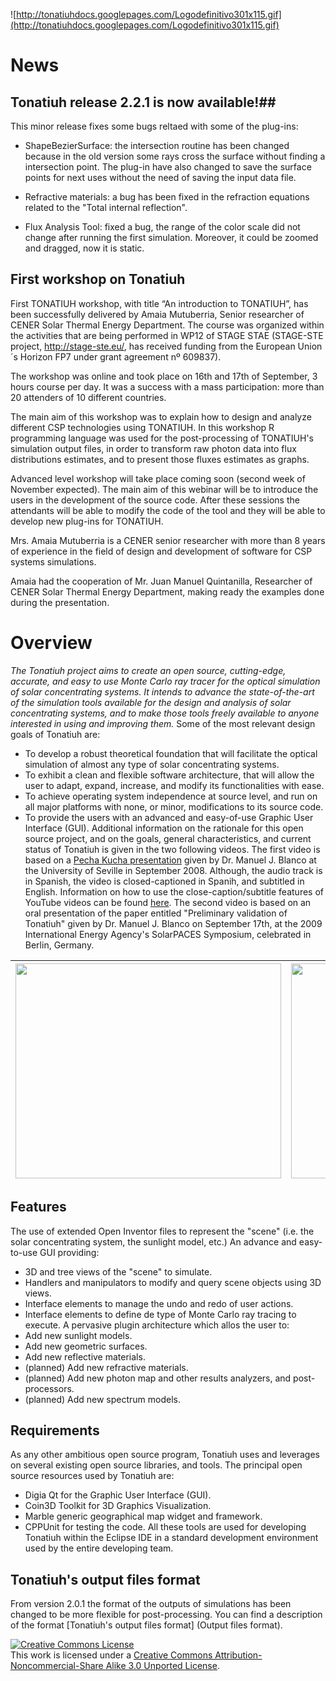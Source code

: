 ![http://tonatiuhdocs.googlepages.com/Logodefinitivo301x115.gif](http://tonatiuhdocs.googlepages.com/Logodefinitivo301x115.gif)
# News #

## Tonatiuh release 2.2.1 is now available!##

This minor release fixes some bugs reltaed with some of the plug-ins:

  * ShapeBezierSurface: the intersection routine has been changed because in the old version some rays cross the surface without finding a intersection point. The plug-in have also changed to save the surface points for next uses without the need of saving the input data file.
  
  * Refractive materials: a bug has been fixed in the refraction equations related to the "Total internal reflection".
  
  * Flux Analysis Tool: fixed a bug, the range of the color scale did not change after running the first simulation. Moreover, it could be zoomed and dragged, now it is static.
 
## First workshop on Tonatiuh ##

First TONATIUH workshop, with title “An introduction to TONATIUH”, has been successfully delivered by Amaia Mutuberria, Senior researcher of CENER Solar Thermal Energy Department.
The course was organized within the activities that are being performed in WP12 of STAGE STAE (STAGE-STE project, http://stage-ste.eu/, has received funding from the European Union´s Horizon FP7 under grant agreement nº 609837).

The workshop was online and took place on 16th and 17th of September, 3 hours course per day. It was a success with a mass participation: more than 20 attenders of 10 different countries.

The main aim of this workshop was to explain how to design and analyze different CSP technologies using TONATIUH. In this workshop R programming language was used for the post-processing of TONATIUH's simulation output files, in order to transform raw photon data into flux distributions estimates, and to present those fluxes estimates as graphs.

Advanced level workshop will take place coming soon (second week of November expected). The main aim of this webinar will be to introduce the users in the development of the source code. After these sessions the attendants will be able to modify the code of the tool and they will be able to develop new plug-ins for TONATIUH.

Mrs. Amaia Mutuberria is a CENER senior researcher with more than 8 years of experience in the field of design and development of software for CSP systems simulations.

Amaia had the cooperation of Mr. Juan Manuel Quintanilla, Researcher of CENER Solar Thermal Energy Department, making ready the examples done during the presentation.

# Overview #
_The Tonatiuh project aims to create an open source, cutting-edge, accurate, and easy to use Monte Carlo ray tracer for the optical simulation of solar concentrating systems. It intends to advance the state-of-the-art of the simulation tools available for the design and analysis of solar concentrating systems, and to make those tools freely available to anyone interested in using and improving them._
Some of the most relevant design goals of Tonatiuh are:
  * To develop a robust theoretical foundation that will facilitate the optical simulation of almost any type of solar concentrating systems.
  * To exhibit a clean and flexible software architecture, that will allow the user to adapt, expand, increase, and modify its functionalities with ease.
  * To achieve operating system independence at source level, and run on all major platforms with none, or minor, modifications to its source code.
  * To provide the users with an advanced and easy-of-use Graphic User Interface (GUI).
Additional information on the rationale for this open source project, and on the goals, general characteristics, and current status of Tonatiuh is given in the two following videos. The first video is based on a [Pecha Kucha presentation](http://en.wikipedia.org/wiki/Pecha_Kucha) given by Dr. Manuel J. Blanco at the University of Seville in September 2008. Although, the audio track is in Spanish, the video is closed-captioned in Spanih, and subtitled in English. Information on how to use the close-caption/subtitle features of YouTube videos can be found [here](http://help.youtube.com/support/youtube/bin/answer.py?answer=100078). The second video is based on an oral presentation of the paper entitled "Preliminary validation of Tonatiuh" given by Dr. Manuel J. Blanco on September 17th, at the 2009 International Energy Agency's SolarPACES Symposium, celebrated in Berlin, Germany.

| <a href='http://www.youtube.com/watch?feature=player_embedded&v=90FP79pGM_o' target='_blank'><img src='http://img.youtube.com/vi/90FP79pGM_o/0.jpg' width='425' height=344 /></a> |  <a href='http://www.youtube.com/watch?feature=player_embedded&v=DUCgpTnapew' target='_blank'><img src='http://img.youtube.com/vi/DUCgpTnapew/0.jpg' width='425' height=344 /></a>|
|:----------------------------------------------------------------------------------------------------------------------------------------------------------------------------------|:----------------------------------------------------------------------------------------------------------------------------------------------------------------------------------|

## Features ##
The use of extended Open Inventor files to represent the "scene" (i.e. the solar concentrating system, the sunlight model, etc.)
An advance and easy-to-use GUI providing:
  * 3D and tree views of the "scene" to simulate.
  * Handlers and manipulators to modify and query scene objects using 3D views.
  * Interface elements to manage the undo and redo of user actions.
  * Interface elements to define de type of Monte Carlo ray tracing to execute.
A pervasive plugin architecture which allos the user to:
  * Add new sunlight models.
  * Add new geometric surfaces.
  * Add new reflective materials.
  * (planned) Add new refractive materials.
  * (planned) Add new photon map and other results analyzers, and post-processors.
  * (planned) Add new spectrum models.
## Requirements ##
As any other ambitious open source program, Tonatiuh uses and leverages on several existing open source libraries, and tools. The principal open source resources used by Tonatiuh are:
  * Digia Qt for the Graphic User Interface (GUI).
  * Coin3D Toolkit for 3D Graphics Visualization.
  * Marble generic geographical map widget and framework.
  * CPPUnit for testing the code.
All these tools are used for developing Tonatiuh within the Eclipse IDE in a standard development environment used by the entire developing team.

## Tonatiuh's output files format ##

From version 2.0.1 the format of the outputs of simulations has been changed to be more flexible for post-processing. You can find a description of the format [Tonatiuh's output files format] (Output files format).


<a href='http://creativecommons.org/licenses/by-nc-sa/3.0/'><img src='http://i.creativecommons.org/l/by-nc-sa/3.0/88x31.png' alt='Creative Commons License' /></a><br />This work is licensed under a <a href='http://creativecommons.org/licenses/by-nc-sa/3.0/'>Creative Commons Attribution-Noncommercial-Share Alike 3.0 Unported License</a>.
